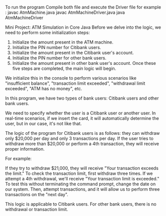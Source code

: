 To run the program Compile both file and execute the Driver file
for example : 
javac AtmMachine.java
javac AtmMachineDriver.java
java AtmMachineDriver

Mini Project: ATM Simulation in Core Java
Before we delve into the logic, we need to perform some initialization steps:

1. Initialize the amount present in the ATM machine.
2. Initialize the PIN number for Citibank users.
3. Initialize the amount present in the Citibank user's account.
4. Initialize the PIN number for other bank users.
5. Initialize the amount present in other bank user's account.
Once these five steps are completed, the main logic will begin.

We initialize this in the console to perform various scenarios like "insufficient balance", "transaction limit exceeded", "withdrawal limit exceeded", "ATM has no money", etc.

In this program, we have two types of bank users: Citibank users and other bank users.

We need to specify whether the user is a Citibank user or another user. In real-time scenarios, if we insert the card, it will automatically determine the user, but in our case, it's not like that.

The logic of the program for Citibank users is as follows: they can withdraw only $20,000 per day and only 3 transactions per day. If the user tries to withdraw more than $20,000 or perform a 4th transaction, they will receive proper information.

For example:

If they try to withdraw $21,000, they will receive "Your transaction exceeds the limit."
To check the transaction limit, first withdraw three times. If we attempt a 4th withdrawal, we'll receive "Your transaction limit is exceeded." To test this without terminating the command prompt, change the date on our system. Then, attempt transactions, and it will allow us to perform three transactions on the "next day".

This logic is applicable to Citibank users. For other bank users, there is no withdrawal or transaction limit.
